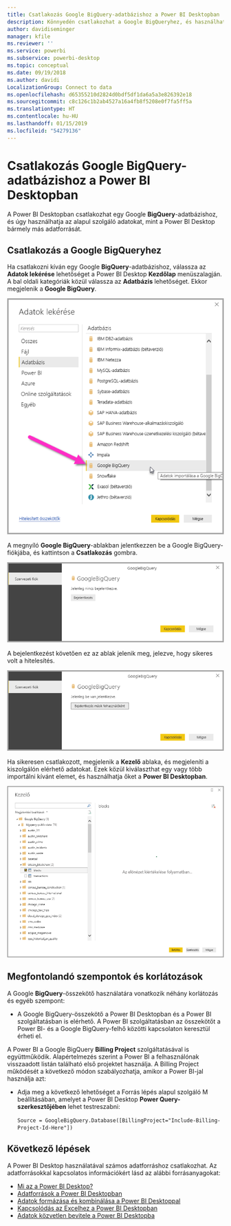 ```yaml
---
title: Csatlakozás Google BigQuery-adatbázishoz a Power BI Desktopban
description: Könnyedén csatlakozhat a Google BigQueryhez, és használhatja a Power BI Desktopban
author: davidiseminger
manager: kfile
ms.reviewer: ''
ms.service: powerbi
ms.subservice: powerbi-desktop
ms.topic: conceptual
ms.date: 09/19/2018
ms.author: davidi
LocalizationGroup: Connect to data
ms.openlocfilehash: d65355210d2824d0bdf5df1da6a5a3e826392e18
ms.sourcegitcommit: c8c126c1b2ab4527a16a4fb8f5208e0f7fa5ff5a
ms.translationtype: HT
ms.contentlocale: hu-HU
ms.lasthandoff: 01/15/2019
ms.locfileid: "54279136"
---
```

# <a name="connect-to-a-google-bigquery-database-in-power-bi-desktop"></a>Csatlakozás Google BigQuery-adatbázishoz a Power BI Desktopban
A Power BI Desktopban csatlakozhat egy Google **BigQuery**-adatbázishoz, és úgy használhatja az alapul szolgáló adatokat, mint a Power BI Desktop bármely más adatforrását.

## <a name="connect-to-google-bigquery"></a>Csatlakozás a Google BigQueryhez
Ha csatlakozni kíván egy Google **BigQuery**-adatbázishoz, válassza az **Adatok lekérése** lehetőséget a Power BI Desktop **Kezdőlap** menüszalagján. A bal oldali kategóriák közül válassza az **Adatbázis** lehetőséget. Ekkor megjelenik a **Google BigQuery**.

![A Google BigQuery Adatok lekérése párbeszédpanele](media/desktop-connect-bigquery/connect_bigquery_01.png)

A megnyíló **Google BigQuery**-ablakban jelentkezzen be a Google BigQuery-fiókjába, és kattintson a **Csatlakozás** gombra.

![Bejelentkezés a Google BigQuerybe](media/desktop-connect-bigquery/connect_bigquery_02.png)

A bejelentkezést követően ez az ablak jelenik meg, jelezve, hogy sikeres volt a hitelesítés. 

![A Google webhelye, bejelentkezett állapotban](media/desktop-connect-bigquery/connect_bigquery_02b.png)

Ha sikeresen csatlakozott, megjelenik a **Kezelő** ablaka, és megjeleníti a kiszolgálón elérhető adatokat. Ezek közül kiválaszthat egy vagy több importálni kívánt elemet, és használhatja őket a **Power BI Desktopban**.

![Adatok a Google BigQueryből](media/desktop-connect-bigquery/connect_bigquery_03.png)

## <a name="considerations-and-limitations"></a>Megfontolandó szempontok és korlátozások
A Google **BigQuery**-összekötő használatára vonatkozik néhány korlátozás és egyéb szempont:

* A Google BigQuery-összekötő a Power BI Desktopban és a Power BI szolgáltatásban is elérhető. A Power BI szolgáltatásban az összekötőt a Power BI- és a Google BigQuery-felhő közötti kapcsolaton keresztül érheti el.

A Power BI a Google BigQuery **Billing Project** szolgáltatásával is együttműködik. Alapértelmezés szerint a Power BI a felhasználónak visszaadott listán található első projektet használja. A Billing Project működését a következő módon szabályozhatja, amikor a Power BI-jal használja azt:

 * Adja meg a következő lehetőséget a Forrás lépés alapul szolgáló M beállításában, amelyet a Power BI Desktop **Power Query-szerkesztőjében** lehet testreszabni:

    ```Source = GoogleBigQuery.Database([BillingProject="Include-Billing-Project-Id-Here"])```

## <a name="next-steps"></a>Következő lépések
A Power BI Desktop használatával számos adatforráshoz csatlakozhat. Az adatforrásokkal kapcsolatos információkért lásd az alábbi forrásanyagokat:

* [Mi az a Power BI Desktop?](desktop-what-is-desktop.md)
* [Adatforrások a Power BI Desktopban](desktop-data-sources.md)
* [Adatok formázása és kombinálása a Power BI Desktoppal](desktop-shape-and-combine-data.md)
* [Kapcsolódás az Excelhez a Power BI Desktopban](desktop-connect-excel.md)   
* [Adatok közvetlen bevitele a Power BI Desktopba](desktop-enter-data-directly-into-desktop.md)   


